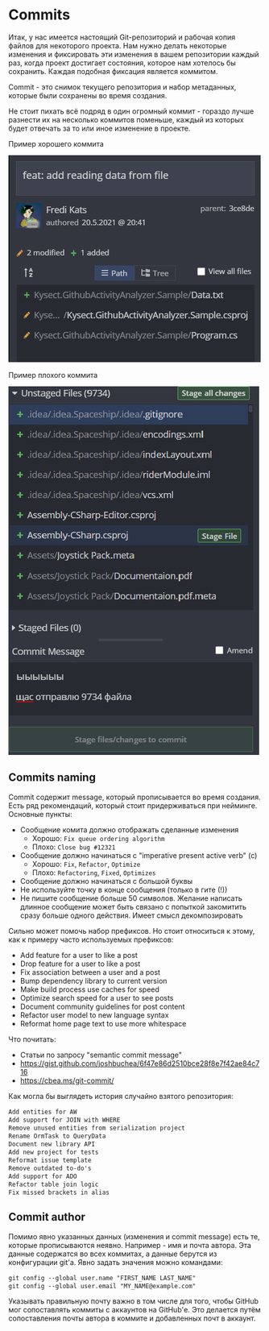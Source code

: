 # Commits

Итак, у нас имеется настоящий Git-репозиторий и рабочая копия файлов для некоторого проекта. Нам нужно делать некоторые изменения и фиксировать эти изменения в вашем репозитории каждый раз, когда проект достигает состояния, которое нам хотелось бы сохранить. Каждая подобная фиксация является коммитом.

Commit - это снимок текущего репозитория и набор метаданных, которые были сохранены во время создания.

Не стоит пихать всё подряд в один огромный коммит - гораздо лучше разнести их на несколько коммитов поменьше, каждый из которых будет отвечать за то или иное изменение в проекте.

Пример хорошего коммита

![](Pictures/pic11.png)

Пример плохого коммита

![](Pictures/pic12.png)

## Commits naming

Commit содержит message, который прописывается во время создания. Есть ряд рекомендаций, который стоит придерживаться при нейминге. Основные пункты:

- Сообщение комита должно отображать сделанные изменения
  - Хорошо: `Fix queue ordering algorithm`
  - Плохо: `Close bug #12321`
- Сообщение должно начинаться с "imperative present active verb" (c)
  - Хорошо: `Fix`, `Refactor`, `Optimize`
  - Плохо: `Refactoring`, `Fixed`, `Optimizes`
- Сообщение должно начинаться с большой буквы
- Не используйте точку в конце сообщения (только в гите (!))
- Не пишите сообщение больше 50 символов. Желание написать длинное сообщение может быть связано с попыткой закомитить сразу больше одного действия. Имеет смысл декомпозировать

Сильно может помочь набор префиксов. Но стоит относиться к этому, как к примеру часто используемых префиксов:

- Add feature for a user to like a post
- Drop feature for a user to like a post
- Fix association between a user and a post
- Bump dependency library to current version
- Make build process use caches for speed
- Optimize search speed for a user to see posts
- Document community guidelines for post content
- Refactor user model to new language syntax
- Reformat home page text to use more whitespace

Что почитать:

- Статьи по запросу "semantic commit message"
- https://gist.github.com/joshbuchea/6f47e86d2510bce28f8e7f42ae84c716
- https://cbea.ms/git-commit/

Как могла бы выглядеть история случайно взятого репозитория:

```
Add entities for AW
Add support for JOIN with WHERE
Remove unused entities from serialization project
Rename OrmTask to QueryData
Document new library API
Add new project for tests
Reformat issue template
Remove outdated to-do's
Add support for ADO 
Refactor table join logic
Fix missed brackets in alias
```

## Commit author

Помимо явно указанных данных (изменения и commit message) есть те, которые прописываются неявно. Например - имя и почта автора. Эта данные содержатся во всех коммитах, а данные берутся из конфигурации git'а. Явно задать значения можно командами:

```
git config --global user.name "FIRST_NAME LAST_NAME"
git config --global user.email "MY_NAME@example.com"

```

Указывать правильную почту важно в том числе для того, чтобы GitHub мог сопоставлять коммиты с аккаунтов на GitHub'е. Это делается путём сопоставления почты автора в коммите и добавленных почт в аккаунт.
